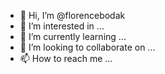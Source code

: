 - 👋 Hi, I’m @florencebodak
- 👀 I’m interested in ...
- 🌱 I’m currently learning ...
- 💞️ I’m looking to collaborate on ...
- 📫 How to reach me ...

<!---
florencebodak/florencebodak is a ✨ special ✨ repository because its `README.md` (this file) appears on your GitHub profile.
You can click the Preview link to take a look at your changes.
--->
